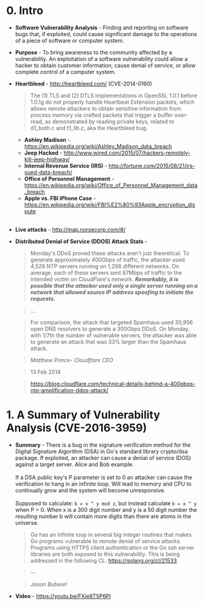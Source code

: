 # 0\. Intro

- **Software Vulnerability Analysis** - Finding and reporting on software bugs that, if exploited, could cause significant damage to the operations of a piece of software or computer system.

- **Purpose** - To bring awareness to the community affected by a vulnerability. An exploitation of a software vulnerability could allow a hacker to obtain customer information, cause denial of service, or allow complete control of a computer system.

- **Heartbleed** - <http://heartbleed.com/> (CVE-2014-0160)

  > The (1) TLS and (2) DTLS implementations in OpenSSL 1.0.1 before 1.0.1g do not properly handle Heartbeat Extension packets, which allows remote attackers to obtain sensitive information from process memory via crafted packets that trigger a buffer over-read, as demonstrated by reading private keys, related to d1_both.c and t1_lib.c, aka the Heartbleed bug.

  - **Ashley Madison** - <https://en.wikipedia.org/wiki/Ashley_Madison_data_breach>
  - **Jeep Hacked** - <http://www.wired.com/2015/07/hackers-remotely-kill-jeep-highway/>
  - **Internal Revenue Service (IRS)** - <http://fortune.com/2015/08/21/irs-sued-data-breach/>
  - **Office of Personnel Management** - <https://en.wikipedia.org/wiki/Office_of_Personnel_Management_data_breach>
  - **Apple vs. FBI iPhone Case** - <https://en.wikipedia.org/wiki/FBI%E2%80%93Apple_encryption_dispute><br>
    <br>

- **Live attacks** - <http://map.norsecorp.com/#/>

- **Distributed Denial of Service (DDOS) Attack Stats** -

  > Monday's DDoS proved these attacks aren't just theoretical. To generate approximately 400Gbps of traffic, the attacker used 4,529 NTP servers running on 1,298 different networks. On average, each of these servers sent 87Mbps of traffic to the intended victim on CloudFlare's network. **_Remarkably, it is possible that the attacker used only a single server running on a network that allowed source IP address spoofing to initiate the requests._**

  > ...

  > For comparison, the attack that targeted Spamhaus used 30,956 open DNS resolvers to generate a 300Gbps DDoS. On Monday, with 1/7th the number of vulnerable servers, the attacker was able to generate an attack that was 33% larger than the Spamhaus attack.

  > <cite>Matthew Prince- Cloudflare CEO</cite>

  > 13 Feb 2014

  > <https://blog.cloudflare.com/technical-details-behind-a-400gbps-ntp-amplification-ddos-attack/>

# 1\. A Summary of Vulnerability Analysis (CVE-2016-3959)

- **Summary** - There is a bug in the signature verification method for the Digital Signature Algorithm (DSA) in Go's standard library crypto/dsa package. If exploited, an attacker can cause a denial of service (DOS) against a target server. Alice and Bob example.<br>
  <br>
  If a DSA public key's P parameter is set to 0 an attacker can cause the verification to hang in an infinite loop. Will lead to memory and CPU to continually grow and the system will become unresponsive.<br>
  <br>
  Supposed to calculate: `b = x ^ y mod z`, but instead calculate `b = x ^ y` when P = 0\. When x is a 300 digit number and y is a 50 digit number the resulting number b will contain more digits than there are atoms in the universe.

  > Go has an infinite loop in several big integer routines that makes Go programs vulnerable to remote denial of service attacks. Programs using HTTPS client authentication or the Go ssh server libraries are both exposed to this vulnerability. This is being addressed in the following CL: <https://golang.org/cl/21533>

  > --

  > <cite>Jason Buberel</cite>

- **Video** - <https://youtu.be/FXie8T5P6PI>
